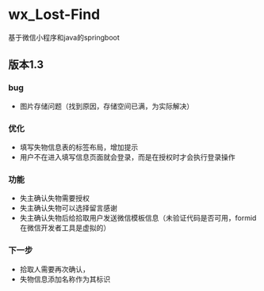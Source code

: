 # wx_Lost-Find
基于微信小程序和java的springboot

## 版本1.3

### bug
* 图片存储问题（找到原因，存储空间已满，为实际解决）
### 优化
* 填写失物信息表的标签布局，增加提示
* 用户不在进入填写信息页面就会登录，而是在授权时才会执行登录操作
### 功能
* 失主确认失物需要授权
* 失主确认失物可以选择留言感谢
* 失主确认失物后给拾取用户发送微信模板信息（未验证代码是否可用，formid在微信开发者工具是虚拟的）
### 下一步
* 拾取人需要再次确认，
* 失物信息添加名称作为其标识
